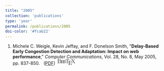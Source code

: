 ```yaml
---
title: "2005"
collection: 'publications'
type: 'year'
permalink: /publications/2005
doi-color: '#fcab22'
---
```

1. Michele C. Weigle, Kevin Jeffay, and F. Donelson Smith, "**Delay-Based Early Congestion Detection and Adaptation: Impact on web performance**," *Computer Communications*, Vol. 28, No. 8, May 2005, pp. 837-850. &nbsp;<a href='http://dx.doi.org/10.1016/j.comcom.2004.11.011' target='_blank'><i class='ai ai-fw ai-doi' style='color: {{ page.doi-color }}'></i></a> ([PDF](http://www.cs.odu.edu/~mweigle/papers/comcom05-preprint.pdf)) &nbsp;<a href='/publications/bibtex#weigle-comcom05' target='_blank' class='btn btn--mcwpub'><img src='../images/BibTeX_logo-18px-high.png'/></a>
